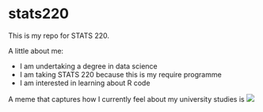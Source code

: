 # stats220

This is my repo for STATS 220. 

A little about me:

- I am undertaking a degree in data science
- I am taking STATS 220 because this is my require programme
- I am interested in learning about R code

A meme that captures how I currently feel about my university studies is ![](https://c.tenor.com/8druEACXtX8AAAAd/tenor.gif)
